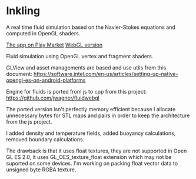 # Inkling

A real time fluid simulation based on the Navier-Stokes equations and computed in OpenGL shaders.

[The app on Play Market](https://play.google.com/store/apps/details?id=uk.co.mishurov.fluid)
[WebGL version](http://mishurov.co.uk/inkling/index.html)

Fluid simulation using OpenGL vertex and fragment shaders.

GLView and asset managements are based and use utils from this document:
https://software.intel.com/en-us/articles/setting-up-native-opengl-es-on-android-platforms

Engine for fluids is ported from js to cpp from this project:
https://github.com/jwagner/fluidwebgl

The ported version isn't perfectly memory efficient because I allocate unnecessary bytes for STL maps and pairs in order to keep the architecture from the js project.

I added density and temperature fields, added buoyancy calculations, removed boundary calculations.

The drawback is that it uses float textures, they are not supported in  Open GL ES 2.0, it uses GL_OES_texture_float extension which may not be suported on some devices. I'm working on packing float vector data to unsigned byte RGBA texture.
